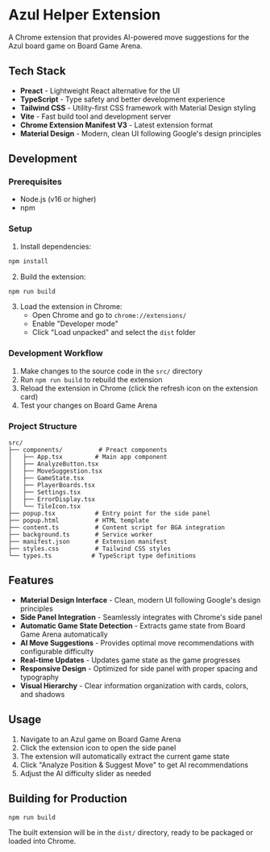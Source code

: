 # Azul Helper Extension

A Chrome extension that provides AI-powered move suggestions for the Azul board game on Board Game Arena.

## Tech Stack

- **Preact** - Lightweight React alternative for the UI
- **TypeScript** - Type safety and better development experience
- **Tailwind CSS** - Utility-first CSS framework with Material Design styling
- **Vite** - Fast build tool and development server
- **Chrome Extension Manifest V3** - Latest extension format
- **Material Design** - Modern, clean UI following Google's design principles

## Development

### Prerequisites

- Node.js (v16 or higher)
- npm

### Setup

1. Install dependencies:
```bash
npm install
```

2. Build the extension:
```bash
npm run build
```

3. Load the extension in Chrome:
   - Open Chrome and go to `chrome://extensions/`
   - Enable "Developer mode"
   - Click "Load unpacked" and select the `dist` folder

### Development Workflow

1. Make changes to the source code in the `src/` directory
2. Run `npm run build` to rebuild the extension
3. Reload the extension in Chrome (click the refresh icon on the extension card)
4. Test your changes on Board Game Arena

### Project Structure

```
src/
├── components/          # Preact components
│   ├── App.tsx         # Main app component
│   ├── AnalyzeButton.tsx
│   ├── MoveSuggestion.tsx
│   ├── GameState.tsx
│   ├── PlayerBoards.tsx
│   ├── Settings.tsx
│   ├── ErrorDisplay.tsx
│   └── TileIcon.tsx
├── popup.tsx           # Entry point for the side panel
├── popup.html          # HTML template
├── content.ts          # Content script for BGA integration
├── background.ts       # Service worker
├── manifest.json       # Extension manifest
├── styles.css          # Tailwind CSS styles
└── types.ts           # TypeScript type definitions
```

## Features

- **Material Design Interface** - Clean, modern UI following Google's design principles
- **Side Panel Integration** - Seamlessly integrates with Chrome's side panel
- **Automatic Game State Detection** - Extracts game state from Board Game Arena automatically
- **AI Move Suggestions** - Provides optimal move recommendations with configurable difficulty
- **Real-time Updates** - Updates game state as the game progresses
- **Responsive Design** - Optimized for side panel with proper spacing and typography
- **Visual Hierarchy** - Clear information organization with cards, colors, and shadows

## Usage

1. Navigate to an Azul game on Board Game Arena
2. Click the extension icon to open the side panel
3. The extension will automatically extract the current game state
4. Click "Analyze Position & Suggest Move" to get AI recommendations
5. Adjust the AI difficulty slider as needed

## Building for Production

```bash
npm run build
```

The built extension will be in the `dist/` directory, ready to be packaged or loaded into Chrome. 